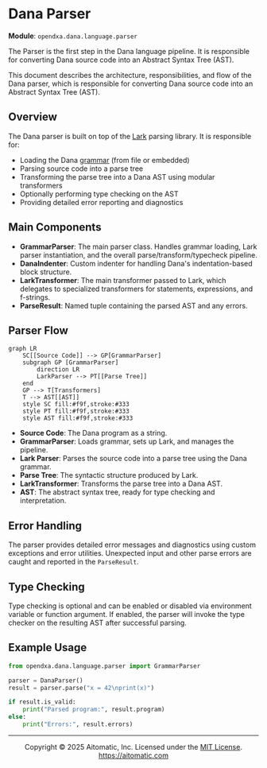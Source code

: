 # Dana Parser

**Module**: `opendxa.dana.language.parser`

The Parser is the first step in the Dana language pipeline. It is responsible for converting Dana source code into an Abstract Syntax Tree (AST).

This document describes the architecture, responsibilities, and flow of the Dana parser, which is responsible for converting Dana source code into an Abstract Syntax Tree (AST).

## Overview

The Dana parser is built on top of the [Lark](https://github.com/lark-parser/lark) parsing library. It is responsible for:

- Loading the Dana [grammar](./dana/grammar.md) (from file or embedded)
- Parsing source code into a parse tree
- Transforming the parse tree into a Dana AST using modular transformers
- Optionally performing type checking on the AST
- Providing detailed error reporting and diagnostics

## Main Components

- **GrammarParser**: The main parser class. Handles grammar loading, Lark parser instantiation, and the overall parse/transform/typecheck pipeline.
- **DanaIndenter**: Custom indenter for handling Dana's indentation-based block structure.
- **LarkTransformer**: The main transformer passed to Lark, which delegates to specialized transformers for statements, expressions, and f-strings.
- **ParseResult**: Named tuple containing the parsed AST and any errors.

## Parser Flow

```mermaid
graph LR
    SC[[Source Code]] --> GP[GrammarParser]
    subgraph GP [GrammarParser]
        direction LR
        LarkParser --> PT[[Parse Tree]]
    end
    GP --> T[Transformers]
    T --> AST[[AST]]
    style SC fill:#f9f,stroke:#333
    style PT fill:#f9f,stroke:#333
    style AST fill:#f9f,stroke:#333
```

- **Source Code**: The Dana program as a string.
- **GrammarParser**: Loads grammar, sets up Lark, and manages the pipeline.
- **Lark Parser**: Parses the source code into a parse tree using the Dana grammar.
- **Parse Tree**: The syntactic structure produced by Lark.
- **LarkTransformer**: Transforms the parse tree into a Dana AST.
- **AST**: The abstract syntax tree, ready for type checking and interpretation.

## Error Handling

The parser provides detailed error messages and diagnostics using custom exceptions and error utilities. Unexpected input and other parse errors are caught and reported in the `ParseResult`.

## Type Checking

Type checking is optional and can be enabled or disabled via environment variable or function argument. If enabled, the parser will invoke the type checker on the resulting AST after successful parsing.

## Example Usage

```python
from opendxa.dana.language.parser import GrammarParser

parser = DanaParser()
result = parser.parse("x = 42\nprint(x)")

if result.is_valid:
    print("Parsed program:", result.program)
else:
    print("Errors:", result.errors)
```

---
<p align="center">
Copyright © 2025 Aitomatic, Inc. Licensed under the <a href="../../../LICENSE.md">MIT License</a>.<br/>
<a href="https://aitomatic.com">https://aitomatic.com</a>
</p> 